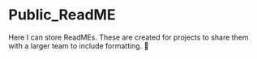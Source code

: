 # Public_ReadME
Here I can store ReadMEs. These are created for projects to share them with a larger team to include formatting. 
🐾
